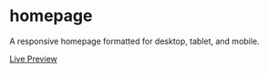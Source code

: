 # homepage
A responsive homepage formatted for desktop, tablet, and mobile.

<a href="https://katiegd.github.io/homepage/">Live Preview</a>
